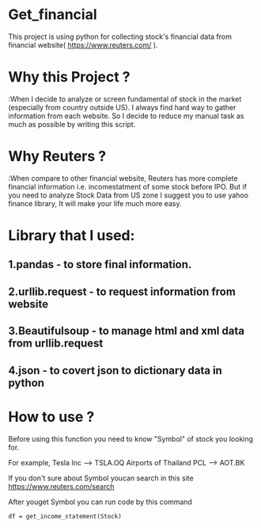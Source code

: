 # Get_financial
This project is using python for collecting stock's financial data from financial website( https://www.reuters.com/ ).

# Why this Project ?
:When I decide to analyze or screen fundamental of stock in the market (especially from country outside US). I always find hard way to gather information from each website.
So I decide to reduce my manual task as much as possible by writing this script.

# Why Reuters ?
:When compare to other financial website, Reuters has more complete financial information i.e. incomestatment of some stock before IPO.
But if you need to analyze Stock Data from US zone I suggest you to use yahoo finance library, It will make your life much more easy.

# Library that I used:
1.pandas - to store final information. 
---
2.urllib.request - to request information from website 
---
3.Beautifulsoup - to manage html and xml data from urllib.request
---
4.json - to covert json to dictionary data in python
---

# How to use ?
Before using this function you need to know "Symbol" of stock you looking for.

For example, 
Tesla Inc --> TSLA.OQ
Airports of Thailand PCL --> AOT.BK

If you don't sure about Symbol youcan search in this site https://www.reuters.com/search

After youget Symbol you can run code by this command
```
df = get_income_statement(Stock)
```
